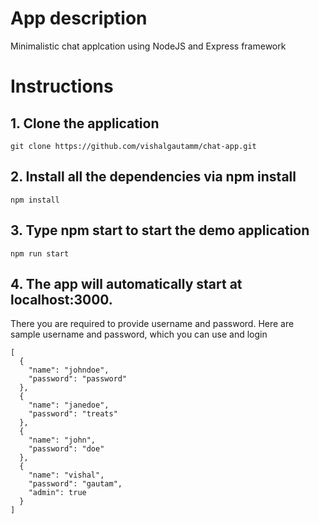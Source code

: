 # App description

Minimalistic chat applcation using NodeJS and Express framework

# Instructions

## 1. Clone the application
```
git clone https://github.com/vishalgautamm/chat-app.git
```

## 2. Install all the dependencies via npm install
```
npm install
```
## 3. Type npm start to start the demo application

```
npm run start
```
## 4. The app will automatically start at localhost:3000. 
There you are required to provide username and password. Here are sample username and password, which you can use and login

```
[
  {
    "name": "johndoe",
    "password": "password"
  },
  {
    "name": "janedoe",
    "password": "treats"
  },
  {
    "name": "john",
    "password": "doe"
  },
  {
    "name": "vishal",
    "password": "gautam",
    "admin": true
  }
]

```
